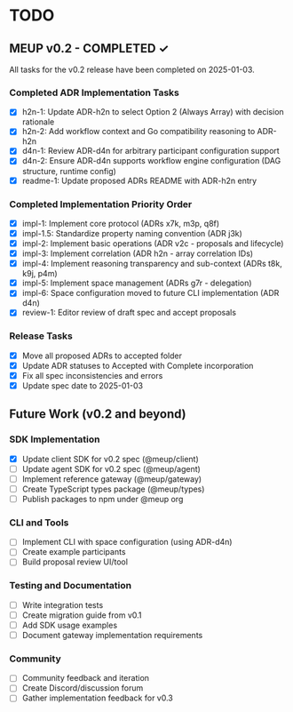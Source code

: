 # TODO

## MEUP v0.2 - COMPLETED ✓

All tasks for the v0.2 release have been completed on 2025-01-03.

### Completed ADR Implementation Tasks
- [x] h2n-1: Update ADR-h2n to select Option 2 (Always Array) with decision rationale
- [x] h2n-2: Add workflow context and Go compatibility reasoning to ADR-h2n
- [x] d4n-1: Review ADR-d4n for arbitrary participant configuration support
- [x] d4n-2: Ensure ADR-d4n supports workflow engine configuration (DAG structure, runtime config)
- [x] readme-1: Update proposed ADRs README with ADR-h2n entry

### Completed Implementation Priority Order
- [x] impl-1: Implement core protocol (ADRs x7k, m3p, q8f)
- [x] impl-1.5: Standardize property naming convention (ADR j3k)
- [x] impl-2: Implement basic operations (ADR v2c - proposals and lifecycle)
- [x] impl-3: Implement correlation (ADR h2n - array correlation IDs)
- [x] impl-4: Implement reasoning transparency and sub-context (ADRs t8k, k9j, p4m)
- [x] impl-5: Implement space management (ADRs g7r - delegation)
- [x] impl-6: Space configuration moved to future CLI implementation (ADR d4n)
- [x] review-1: Editor review of draft spec and accept proposals

### Release Tasks
- [x] Move all proposed ADRs to accepted folder
- [x] Update ADR statuses to Accepted with Complete incorporation
- [x] Fix all spec inconsistencies and errors
- [x] Update spec date to 2025-01-03

## Future Work (v0.2 and beyond)

### SDK Implementation
- [x] Update client SDK for v0.2 spec (@meup/client)
- [ ] Update agent SDK for v0.2 spec (@meup/agent)
- [ ] Implement reference gateway (@meup/gateway)
- [ ] Create TypeScript types package (@meup/types)
- [ ] Publish packages to npm under @meup org

### CLI and Tools
- [ ] Implement CLI with space configuration (using ADR-d4n)
- [ ] Create example participants
- [ ] Build proposal review UI/tool

### Testing and Documentation
- [ ] Write integration tests
- [ ] Create migration guide from v0.1
- [ ] Add SDK usage examples
- [ ] Document gateway implementation requirements

### Community
- [ ] Community feedback and iteration
- [ ] Create Discord/discussion forum
- [ ] Gather implementation feedback for v0.3